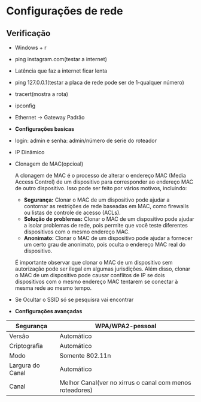# Configurações de rede
## Verificação
* Windows + r
* ping instagram.com(testar a internet)
* Latência que faz a internet ficar lenta
* ping 127.0.0.1(testar a placa de rede pode ser de 1-qualquer número)
* tracert(mostra a rota)
* ipconfig
* Ethernet -> Gateway Padrão 
* **Configurações basicas**
* login: admin e senha: admin/número de serie do roteador
* IP Dinâmico 
* Clonagem de MAC(opcioal)

    A clonagem de MAC é o processo de alterar o endereço MAC (Media Access Control) de um dispositivo para corresponder ao endereço MAC de outro dispositivo. Isso pode ser feito por vários motivos, incluindo:

    * **Segurança:** Clonar o MAC de um dispositivo pode ajudar a contornar as restrições de rede baseadas em MAC, como firewalls ou listas de controle de acesso (ACLs).
    * **Solução de problemas:** Clonar o MAC de um dispositivo pode ajudar a isolar problemas de rede, pois permite que você teste diferentes dispositivos com o mesmo endereço MAC.
    * **Anonimato:** Clonar o MAC de um dispositivo pode ajudar a fornecer um certo grau de anonimato, pois oculta o endereço MAC real do dispositivo.

    É importante observar que clonar o MAC de um dispositivo sem autorização pode ser ilegal em algumas jurisdições. Além disso, clonar o MAC de um dispositivo pode causar conflitos de IP se dois dispositivos com o mesmo endereço MAC tentarem se conectar à mesma rede ao mesmo tempo.
* Se Ocultar o SSID só se pesquisra vai encontrar
* **Configurações avançadas**

Segurança | WPA/WPA2-pessoal
-|-
Versão|Automático
Criptografia|Automático
Modo|Somente 802.11n
Largura do Canal|Automático
Canal|Melhor Canal(ver no xirrus o canal com menos roteadores)